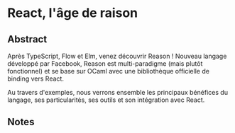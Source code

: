 # React, l'âge de raison

## Abstract
Après TypeScript, Flow et Elm, venez découvrir Reason ! Nouveau langage développé par Facebook, Reason est multi-paradigme (mais plutôt fonctionnel) et se base sur OCaml avec une bibliothèque officielle de binding vers React.

Au travers d'exemples, nous verrons ensemble les principaux bénéfices du langage, ses particularités, ses outils et son intégration avec React.
## Notes